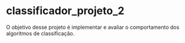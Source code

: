 # classificador_projeto_2
O objetivo desse projeto é implementar e avaliar o comportamento dos algoritmos de classificação.

